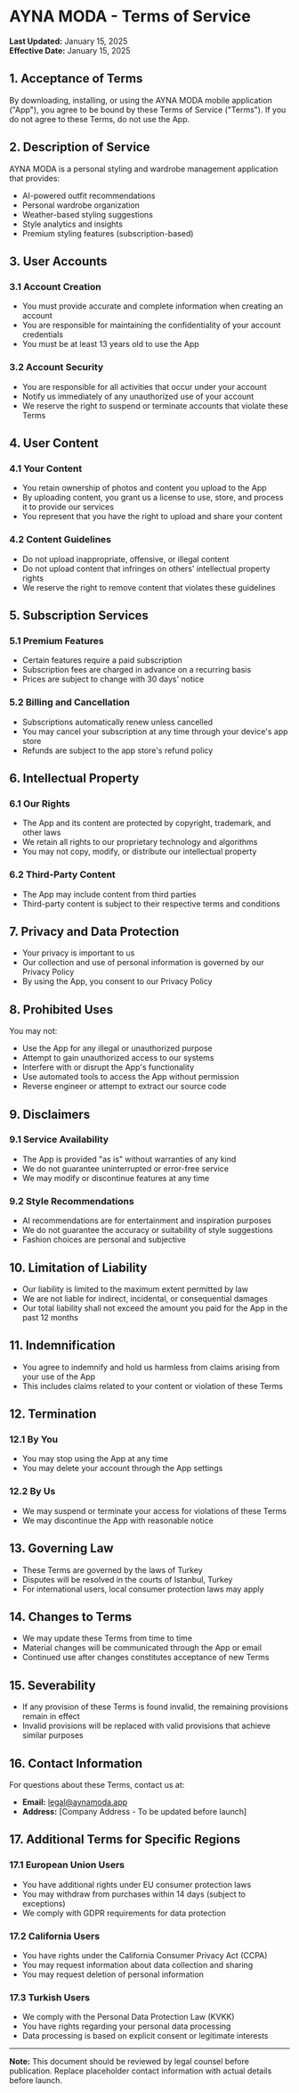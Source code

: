 # AYNA MODA - Terms of Service

**Last Updated:** January 15, 2025  
**Effective Date:** January 15, 2025

## 1. Acceptance of Terms

By downloading, installing, or using the AYNA MODA mobile application ("App"), you agree to be bound by these Terms of Service ("Terms"). If you do not agree to these Terms, do not use the App.

## 2. Description of Service

AYNA MODA is a personal styling and wardrobe management application that provides:
- AI-powered outfit recommendations
- Personal wardrobe organization
- Weather-based styling suggestions
- Style analytics and insights
- Premium styling features (subscription-based)

## 3. User Accounts

### 3.1 Account Creation
- You must provide accurate and complete information when creating an account
- You are responsible for maintaining the confidentiality of your account credentials
- You must be at least 13 years old to use the App

### 3.2 Account Security
- You are responsible for all activities that occur under your account
- Notify us immediately of any unauthorized use of your account
- We reserve the right to suspend or terminate accounts that violate these Terms

## 4. User Content

### 4.1 Your Content
- You retain ownership of photos and content you upload to the App
- By uploading content, you grant us a license to use, store, and process it to provide our services
- You represent that you have the right to upload and share your content

### 4.2 Content Guidelines
- Do not upload inappropriate, offensive, or illegal content
- Do not upload content that infringes on others' intellectual property rights
- We reserve the right to remove content that violates these guidelines

## 5. Subscription Services

### 5.1 Premium Features
- Certain features require a paid subscription
- Subscription fees are charged in advance on a recurring basis
- Prices are subject to change with 30 days' notice

### 5.2 Billing and Cancellation
- Subscriptions automatically renew unless cancelled
- You may cancel your subscription at any time through your device's app store
- Refunds are subject to the app store's refund policy

## 6. Intellectual Property

### 6.1 Our Rights
- The App and its content are protected by copyright, trademark, and other laws
- We retain all rights to our proprietary technology and algorithms
- You may not copy, modify, or distribute our intellectual property

### 6.2 Third-Party Content
- The App may include content from third parties
- Third-party content is subject to their respective terms and conditions

## 7. Privacy and Data Protection

- Your privacy is important to us
- Our collection and use of personal information is governed by our Privacy Policy
- By using the App, you consent to our Privacy Policy

## 8. Prohibited Uses

You may not:
- Use the App for any illegal or unauthorized purpose
- Attempt to gain unauthorized access to our systems
- Interfere with or disrupt the App's functionality
- Use automated tools to access the App without permission
- Reverse engineer or attempt to extract our source code

## 9. Disclaimers

### 9.1 Service Availability
- The App is provided "as is" without warranties of any kind
- We do not guarantee uninterrupted or error-free service
- We may modify or discontinue features at any time

### 9.2 Style Recommendations
- AI recommendations are for entertainment and inspiration purposes
- We do not guarantee the accuracy or suitability of style suggestions
- Fashion choices are personal and subjective

## 10. Limitation of Liability

- Our liability is limited to the maximum extent permitted by law
- We are not liable for indirect, incidental, or consequential damages
- Our total liability shall not exceed the amount you paid for the App in the past 12 months

## 11. Indemnification

- You agree to indemnify and hold us harmless from claims arising from your use of the App
- This includes claims related to your content or violation of these Terms

## 12. Termination

### 12.1 By You
- You may stop using the App at any time
- You may delete your account through the App settings

### 12.2 By Us
- We may suspend or terminate your access for violations of these Terms
- We may discontinue the App with reasonable notice

## 13. Governing Law

- These Terms are governed by the laws of Turkey
- Disputes will be resolved in the courts of Istanbul, Turkey
- For international users, local consumer protection laws may apply

## 14. Changes to Terms

- We may update these Terms from time to time
- Material changes will be communicated through the App or email
- Continued use after changes constitutes acceptance of new Terms

## 15. Severability

- If any provision of these Terms is found invalid, the remaining provisions remain in effect
- Invalid provisions will be replaced with valid provisions that achieve similar purposes

## 16. Contact Information

For questions about these Terms, contact us at:
- **Email:** legal@aynamoda.app
- **Address:** [Company Address - To be updated before launch]

## 17. Additional Terms for Specific Regions

### 17.1 European Union Users
- You have additional rights under EU consumer protection laws
- You may withdraw from purchases within 14 days (subject to exceptions)
- We comply with GDPR requirements for data protection

### 17.2 California Users
- You have rights under the California Consumer Privacy Act (CCPA)
- You may request information about data collection and sharing
- You may request deletion of personal information

### 17.3 Turkish Users
- We comply with the Personal Data Protection Law (KVKK)
- You have rights regarding your personal data processing
- Data processing is based on explicit consent or legitimate interests

---

**Note:** This document should be reviewed by legal counsel before publication. Replace placeholder contact information with actual details before launch.
